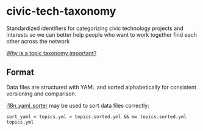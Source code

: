 # civic-tech-taxonomy

Standardized identifiers for categorizing civic technology projects and interests so we can better help people who want to work together find each other across the network

[Why is a topic taxonomy important?](https://insidegovuk.blog.gov.uk/2015/11/02/developing-a-subject-based-taxonomy-for-gov-uk/)

## Format

Data files are structured with YAML and sorted alphabetically for consistent versioning and comparison.

[i18n_yaml_sorter](https://github.com/redealumni/i18n_yaml_sorter) may be used to sort data files correctly:

    sort_yaml < topics.yml > topics.sorted.yml && mv topics.sorted.yml topics.yml
